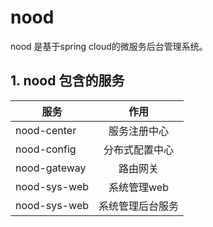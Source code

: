 # nood
nood 是基于spring cloud的微服务后台管理系统。

## 1. nood 包含的服务
|      服务      |  作用          | 
| ------------- |:-------------:|
|nood-center    | 服务注册中心     | 
|nood-config    | 分布式配置中心   | 
|nood-gateway   | 路由网关        |
|nood-sys-web   | 系统管理web            |
|nood-sys-web   | 系统管理后台服务        |








